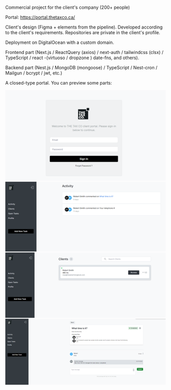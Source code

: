 Commercial project for the client's company (200+ people)

Portal: https://portal.thetaxco.ca/

Client's design (Figma + elements from the pipeline).
Developed according to the client's requirements.
Repositories are private in the client's profile.

Deployment on DigitalOcean with a custom domain.

Frontend part (Next.js / ReactQuery (axios) / next-auth / tailwindcss (clsx) / TypeScript / react -(virtuoso / dropzone ) date-fns, and others).

Backend part (Nest.js / MongoDB (mongoose) / TypeScript / Nest-cron / Mailgun / bcrypt / jwt, etc.)

A closed-type portal. You can preview some parts:

![DESKTOP!](./assets/sign-in.png)
![DESKTOP!](./assets/admin-activity.png)
![DESKTOP!](./assets/admin-clients.png)
![DESKTOP!](./assets/admin-task.png)
